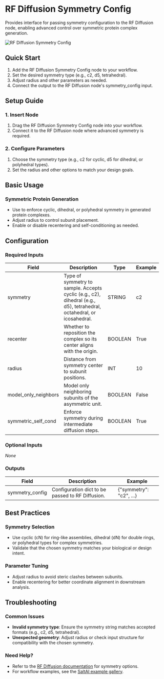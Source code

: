 # RF Diffusion Symmetry Config

Provides interface for passing symmetry configuration to the RF Diffusion node, enabling advanced control over symmetric protein complex generation.

<img src="/images/nodes/biotech/protein-generation/rf-diffusion-symmetry-config.png" alt="RF Diffusion Symmetry Config" class="rounded-lg">

## Quick Start

1. Add the RF Diffusion Symmetry Config node to your workflow.
2. Set the desired symmetry type (e.g., c2, d5, tetrahedral).
3. Adjust radius and other parameters as needed.
4. Connect the output to the RF Diffusion node's symmetry_config input.

## Setup Guide

### 1. Insert Node
1. Drag the RF Diffusion Symmetry Config node into your workflow.
2. Connect it to the RF Diffusion node where advanced symmetry is required.

### 2. Configure Parameters
1. Choose the symmetry type (e.g., c2 for cyclic, d5 for dihedral, or polyhedral types).
2. Set the radius and other options to match your design goals.

## Basic Usage

### Symmetric Protein Generation
* Use to enforce cyclic, dihedral, or polyhedral symmetry in generated protein complexes.
* Adjust radius to control subunit placement.
* Enable or disable recentering and self-conditioning as needed.

## Configuration

### Required Inputs
| Field                | Description                                                                 | Type     | Example    |
|----------------------|-----------------------------------------------------------------------------|----------|------------|
| symmetry             | Type of symmetry to sample. Accepts cyclic (e.g., c2), dihedral (e.g., d5), tetrahedral, octahedral, or icosahedral. | STRING   | c2         |
| recenter             | Whether to reposition the complex so its center aligns with the origin.      | BOOLEAN  | True       |
| radius               | Distance from symmetry center to subunit positions.                          | INT      | 10         |
| model_only_neighbors | Model only neighboring subunits of the asymmetric unit.                      | BOOLEAN  | False      |
| symmetric_self_cond  | Enforce symmetry during intermediate diffusion steps.                        | BOOLEAN  | True       |

### Optional Inputs
*None*

### Outputs
| Field           | Description                                      | Example                |
|-----------------|--------------------------------------------------|------------------------|
| symmetry_config | Configuration dict to be passed to RF Diffusion. | {"symmetry": "c2", ...} |

## Best Practices

### Symmetry Selection
* Use cyclic (cN) for ring-like assemblies, dihedral (dN) for double rings, or polyhedral types for complex symmetries.
* Validate that the chosen symmetry matches your biological or design intent.

### Parameter Tuning
* Adjust radius to avoid steric clashes between subunits.
* Enable recentering for better coordinate alignment in downstream analysis.

## Troubleshooting

### Common Issues
* **Invalid symmetry type**: Ensure the symmetry string matches accepted formats (e.g., c2, d5, tetrahedral).
* **Unexpected geometry**: Adjust radius or check input structure for compatibility with the chosen symmetry.

### Need Help?
* Refer to the [RF Diffusion documentation](https://github.com/salt-labs/rf-diffusion) for symmetry options.
* For workflow examples, see the [SaltAI example gallery](https://app.salt.ai/share/).

